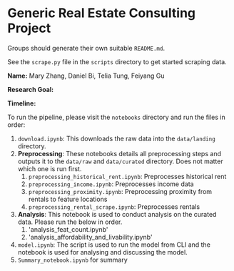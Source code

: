 # Generic Real Estate Consulting Project
Groups should generate their own suitable `README.md`.

See the `scrape.py` file in the `scripts` directory to get started scraping data. 

**Name:** Mary Zhang, Daniel Bi, Telia Tung, Feiyang Gu

**Research Goal:**

**Timeline:** 

To run the pipeline, please visit the `notebooks` directory and run the files in order:
1. `download.ipynb`: This downloads the raw data into the `data/landing` directory.
2. **Preprocessing**: These notebooks details all preprocessing steps and outputs it to the `data/raw` and `data/curated` directory. Does not matter which one is run first.
   1. `preprocessing_historical_rent.ipynb`: Preprocesses historical rent
   2. `preprocessing_income.ipynb`: Preprocesses income data
   3. `preprocessing_proximity.ipynb`: Preprocessing proximity from rentals to feature locations
   4. `preprocessing_rental_scrape.ipynb`: Preprocesses rentals
3. **Analysis**: This notebook is used to conduct analysis on the curated data. Please run the below in order.
   1. 'analysis_feat_count.ipynb'
   2. 'analysis_affordability_and_livability.ipynb'
4. `model.ipynb`: The script is used to run the model from CLI and the notebook is used for analysing and discussing the model.
5. `Summary_notebook.ipynb` for summary

